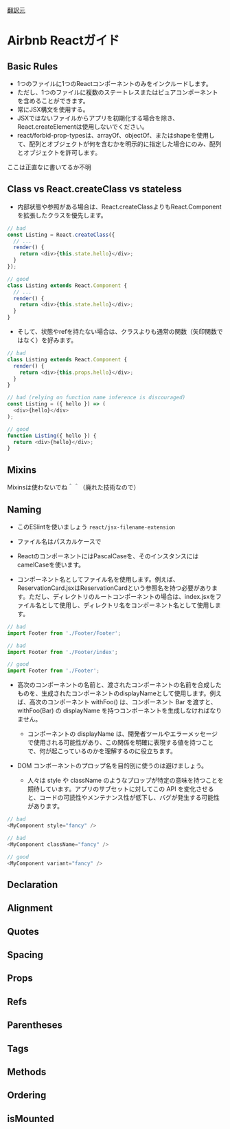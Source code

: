 [翻訳元](https://github.com/airbnb/javascript/tree/master/react#airbnb-reactjsx-style-guide)

# Airbnb Reactガイド

## Basic Rules

- 1つのファイルに1つのReactコンポーネントのみをインクルードします。
- ただし、1つのファイルに複数のステートレスまたはピュアコンポーネントを含めることができます。
- 常にJSX構文を使用する。
- JSXではないファイルからアプリを初期化する場合を除き、React.createElementは使用しないでください。
- react/forbid-prop-typesは、arrayOf、objectOf、またはshapeを使用して、配列とオブジェクトが何を含むかを明示的に指定した場合にのみ、配列とオブジェクトを許可します。

ここは正直なに書いてるか不明

## Class vs React.createClass vs stateless

- 内部状態や参照がある場合は、React.createClassよりもReact.Componentを拡張したクラスを優先します。

```js
// bad
const Listing = React.createClass({
  // ...
  render() {
    return <div>{this.state.hello}</div>;
  }
});

// good
class Listing extends React.Component {
  // ...
  render() {
    return <div>{this.state.hello}</div>;
  }
}
```

- そして、状態やrefを持たない場合は、クラスよりも通常の関数（矢印関数ではなく）を好みます。

```js
// bad
class Listing extends React.Component {
  render() {
    return <div>{this.props.hello}</div>;
  }
}

// bad (relying on function name inference is discouraged)
const Listing = ({ hello }) => (
  <div>{hello}</div>
);

// good
function Listing({ hello }) {
  return <div>{hello}</div>;
}
```

## Mixins

Mixinsは使わないでね＾＾（廃れた技術なので）

## Naming

- このESlintを使いましょう
`react/jsx-filename-extension`
- ファイル名はパスカルケースで
- ReactのコンポーネントにはPascalCaseを、そのインスタンスにはcamelCaseを使います。

- コンポーネント名としてファイル名を使用します。例えば、ReservationCard.jsxはReservationCardという参照名を持つ必要があります。ただし、ディレクトリのルートコンポーネントの場合は、index.jsxをファイル名として使用し、ディレクトリ名をコンポーネント名として使用します。

```js
// bad
import Footer from './Footer/Footer';

// bad
import Footer from './Footer/index';

// good
import Footer from './Footer';
```

- 高次のコンポーネントの名前と、渡されたコンポーネントの名前を合成したものを、生成されたコンポーネントのdisplayNameとして使用します。例えば、高次のコンポーネント withFoo() は、コンポーネント Bar を渡すと、withFoo(Bar) の displayName を持つコンポーネントを生成しなければなりません。
  - コンポーネントの displayName は、開発者ツールやエラーメッセージで使用される可能性があり、この関係を明確に表現する値を持つことで、何が起こっているのかを理解するのに役立ちます。

- DOM コンポーネントのプロップ名を目的別に使うのは避けましょう。
  - 人々は style や className のようなプロップが特定の意味を持つことを期待しています。アプリのサブセットに対してこの API を変化させると、コードの可読性やメンテナンス性が低下し、バグが発生する可能性があります。

```js
// bad
<MyComponent style="fancy" />

// bad
<MyComponent className="fancy" />

// good
<MyComponent variant="fancy" />
```

## Declaration

## Alignment

## Quotes

## Spacing

## Props

## Refs

## Parentheses

## Tags

## Methods

## Ordering

## isMounted